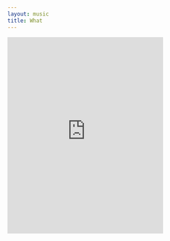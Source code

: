```yaml
---
layout: music
title: What
---
```

<iframe style="border: 0; width: 350px; height: 442px;" src="https://bandcamp.com/EmbeddedPlayer/track=1529353496/size=large/bgcol=333333/linkcol=9a64ff/tracklist=false/transparent=true/" seamless><a href="https://blackends.bandcamp.com/track/what">What by Black Ends</a></iframe>

